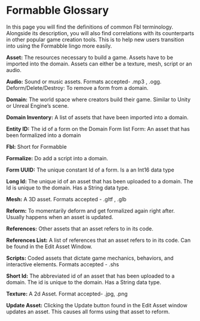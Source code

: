 # Formabble Glossary

In this page you will find the definitions of common Fbl terminology. Alongside its description, you will also find correlations with its counterparts in other popular game creation tools. This is to help new users transition into using the Formabble lingo more easily.

**Asset:** The resources necessary to build a game. Assets have to be imported into the domain. Assets can either be a texture, mesh, script or an audio.

**Audio:** Sound or music assets. Formats accepted- .mp3 , .ogg.
Deform/Delete/Destroy: To remove a form from a domain.

**Domain:** The world space where creators build their game. Similar to Unity or Unreal Engine’s scene.

**Domain Inventory:** A list of assets that have been imported into a domain.

**Entity ID:** The id of a form on the Domain Form list Form: An asset that has been formalized into a domain

**Fbl:** Short for Formabble

**Formalize:** Do add a script into a domain.

**Form UUID:** The unique constant Id of a form. Is a an Int16 data type 

**Long Id:** The unique id of an asset that has been uploaded to a domain. The Id is unique to the domain. Has a String data type.

**Mesh:** A 3D asset. Formats accepted - .gltf , .glb

**Reform:** To momentarily deform and get formalized again right after. Usually happens when an asset is updated.

**References:** Other assets that an asset refers to in its code.

**References List:** A list of references that an asset refers to in its code. Can be found in the Edit Asset Window.

**Scripts:** Coded assets that dictate game mechanics, behaviors, and interactive elements. Formats accepted - .shs

**Short Id:** The abbreviated id of an asset that has been uploaded to a domain. The id is unique to the domain. Has a String data type.

**Texture:** A 2d Asset. Format accepted- .jpg, .png

**Update Asset:** Clicking the Update button found in the Edit Asset window 
updates an asset. This causes all forms using that asset to reform.
